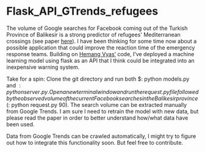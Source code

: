 # Flask_API_GTrends_refugees
The volume of Google searches for Facebook coming out of the Turkish Province of Balikesir is a strong predictor of refugees' Mediterranean crossings (see paper [here](https://panoskostakos.net/wp-content/uploads/2019/01/Trends.pdf_)). I have been thinking for some time now about a possible application that could improve the reaction time of the  emergency response teams. Building on [Hemang Vyas’](https://github.com/vyashemang/flask-salary-predictor/) code, I’ve deployed a machine learning model using flask as an API that I think could be integrated into an inexpensive warning system. 

Take for a spin:
Clone the git directory and run both $: python models.py and $: python server.py. Open a new terminal window and run the request.py file followed by the observed volume of the current Facebook searches in the Balikesir province ($: python request.py 90). The search volume can be extracted manually from Google Trends. I am sure I need to retrain the model with new data, but please read the paper in order to better understand how/what data have been used. 

Data from Google Trends can be crawled automatically, I might try to figure out how to integrate this functionality soon. But feel free to contribute. 
